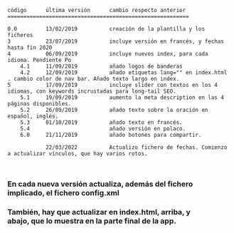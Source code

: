 ﻿```Versiones Taizé JS
código		última versión		cambio respecto anterior  
=========================================================  

0.0         13/02/2019			creación de la plantilla y los ficheros 
3		    23/07/2019			incluye versión en francés, y fechas hasta fin 2020
4           06/09/2019          incluye nuevos index, para cada idioma. Pendiente Po
    4.1     11/09/2019          añado logos de banderas
    4.2     12/09/2019          añado etiquetas lang="" en index.html . cambio color de nav bar. Añado texto largo en index. 
5           17/09/2019          incluye slider con textos en los 4 idiomas, con keywords incrustadas para long-tail SEO.
    5.1     19/09/2019          aumento la meta description en las 4 páginas disponibles.
    5.2     26/09/2019          añado texto sobre la oración en español, inglés.
    5.3     01/10/2019          añado texto en francés.
    5.4                         añado versión en polaco.
    6.0     21/11/2019          añado botones para compartir.

            22/03/2022          Actualizo fichero de fechas. Comienzo a actualizar vínculos, que hay varios rotos.

    
```

### En cada nueva versión actualiza, además del fichero implicado, el fichero __config.xml__  
### También, hay que actualizar en index.html, <meta> arriba, y <div> abajo, que lo muestra en la parte final de la app.  

